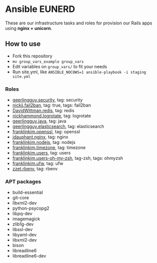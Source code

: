 # Ansible EUNERD

These are our infrastructure tasks and roles for provision our Rails apps using __nginx + unicorn__.

## How to use

  * Fork this repository
  * ```mv group_vars_example group_vars```
  * Edit variables on ```group_vars/``` to fit your needs
  * Run site.yml, like ```ANSIBLE_NOCOWS=1 ansible-playbook -i staging site.yml```

### Roles

  - [geerlingguy.security](geerlingguy.security), tag: security
  - [nickjj.fail2ban](nickjj.fail2ban), tag: true, tags: fail2ban
  - [DavidWittman.redis](DavidWittman.redis), tag: redis
  - [nickhammond.logrotate](nickhammond.logrotate), tag: logrotate
  - [geerlingguy.java](geerlingguy.java), tag: java
  - [geerlingguy.elasticsearch](geerlingguy.elasticsearch), tag: elasticsearch
  - [franklinkim.openssl](franklinkim.openssl), tag: openssl
  - [jdauphant.nginx](jdauphant.nginx), tag: nginx
  - [franklinkim.nodejs](franklinkim.nodejs), tag: nodejs
  - [franklinkim.timezone](franklinkim.timezone), tag: timezone
  - [franklinkim.users](franklinkim.users), tag: users
  - [franklinkim.users-oh-my-zsh](franklinkim.users-oh-my-zsh), tag-zsh, tags: ohmyzsh
  - [franklinkim.ufw](franklinkim.ufw), tag: ufw
  - [zzet.rbenv](zzet.rbenv), tag: rbenv


### APT packages
  - build-essential
  - git-core
  - libxml2-dev
  - python-psycopg2
  - libpq-dev
  - imagemagick
  - zlib1g-dev
  - libssl-dev
  - libyaml-dev
  - libxml2-dev
  - bison
  - libreadline6
  - libreadline6-dev
